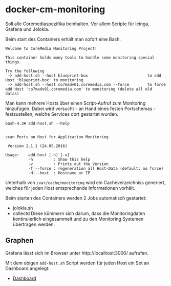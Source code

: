# docker-cm-monitoring

Soll alle Coremediaspezifika beinhalten. Vor allem Scripte für Icinga, Grafana und Jolokia.

Beim start des Containers erhält man sofort eine Bash.

    Welcome to CoreMedia Monitoring Project!

    This container holds many tools to handle some monitoring special things.

    Try the following
     -> add-host.sh --host blueprint-box                          to add Host 'blueprint-box' to monitoring
     -> add-host.sh --host co7madv01.coremedia.com --force        to force add Host 'co7madv01.coremedia.com' to monitoring (delete all old datas)

Man kann mehrere Hosts über einen Script-Aufruf zum Monitoring hinzufügen. Dabei wird versucht - an Hand eines festen Portschemas - festzustellen, welche Services dort gestartet wurden.

    bash-4.3# add-host.sh --help


    scan Ports on Host for Application Monitoring

     Version 2.1.1 (24.05.2016)

    Usage:    add-host [-h] [-v]
              -h         : Show this help
              -v         : Prints out the Version
              -f|--force : regeneration all Host-Data (default: no force)
              -H|--host  : Hostname or IP

Unterhalb von `/var/cache/monitoring` wird ein Cacheverzeichniss generiert, welches für jeden Host entsprechende Informationen vorhält.

Beim starten des Containers werden 2 Jobs automatisch gestartet:
   - jolokia.sh
   - collectd
Diese kümmern sich darum, dass die Monitoringdaten kontinuierlich eingesammelt und zu den Monitoring Systemen übertragen werden.


## Graphen
Grafana lässt sich im Browser unter http://localhost:3000/ aufrufen.

Mit dem obigen `add-host.sh` Script werden für jeden Host ein Set an Dashboard angelegt:

   - [Dashboard](]http://localhost:3000/dashboard)
